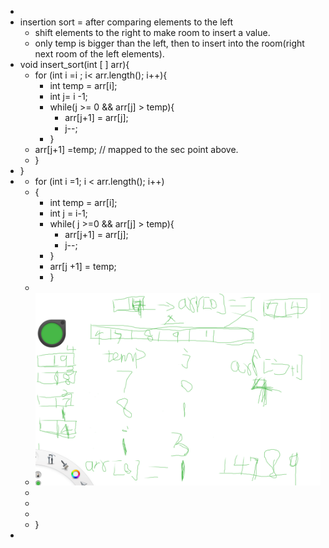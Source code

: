 -
- insertion sort = after comparing elements to the left
	- shift elements to the right to make room  to insert a value.
	- only temp is bigger than the left,  then  to insert into the room(right next room of the left elements).
- void insert_sort(int [ ] arr){
	- for (int i =i ; i< arr.length(); i++){
		- int temp = arr[i];
		- int j= i -1;
		- while(j >= 0 && arr[j] > temp){
			- arr[j+1] = arr[j];
			- j--;
		- }
	- arr[j+1] =temp;    // mapped to the sec point above.
	- }
- }
-
	- for (int i =1; i < arr.length(); i++)
	- {
		- int temp = arr[i];
		- int j = i-1;
		- while( j >=0 && arr[j] > temp){
			- arr[j+1] = arr[j];
			- j--;
		- }
		- arr[j +1] = temp;
		- }
	-
	- ![image.png](../assets/image_1692185831021_0.png)
	-
	-
	-
	- }
-